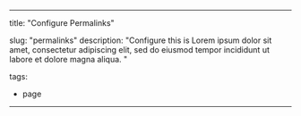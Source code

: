 
---
title: "Configure Permalinks"

slug: "permalinks"
description: "Configure this is Lorem ipsum dolor sit amet, consectetur adipiscing elit, sed do eiusmod tempor incididunt ut labore et dolore magna aliqua. "

tags:
- page



---

